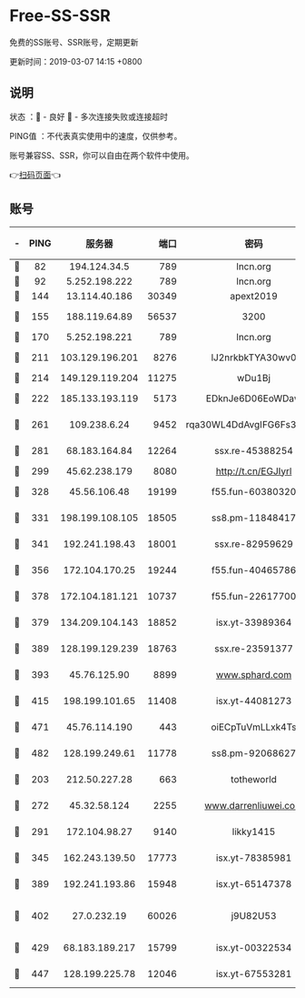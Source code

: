 # Free-SS-SSR

免费的SS账号、SSR账号，定期更新

更新时间：2019-03-07 14:15 +0800

## 说明

状态     ：🙂 - 良好 🙁 - 多次连接失败或连接超时

PING值   ：不代表真实使用中的速度，仅供参考。

账号兼容SS、SSR，你可以自由在两个软件中使用。

👉[扫码页面](https://liesauer.github.io/Free-SS-SSR/)👈

## 账号

|-|PING|服务器|端口|密码|加密方式|区域|
|:----:|:----:|:-----:|-----:|:----:|:----:|:----:|
|🙂|82|194.124.34.5|789|lncn.org|rc4|JP|
|🙂|92|5.252.198.222|789|lncn.org|rc4|JP|
|🙂|144|13.114.40.186|30349|apext2019|chacha20|JP|
|🙂|155|188.119.64.89|56537|3200|aes-256-cfb|RU|
|🙂|170|5.252.198.221|789|lncn.org|rc4|JP|
|🙂|211|103.129.196.201|8276|lJ2nrkbkTYA30wv0|aes-256-cfb|US|
|🙂|214|149.129.119.204|11275|wDu1Bj|rc4-md5|HK|
|🙂|222|185.133.193.119|5173|EDknJe6D06EoWDaw|aes-256-cfb|US|
|🙂|261|109.238.6.24|9452|rqa30WL4DdAvgIFG6Fs3znzTa|aes-256-cfb|FR|
|🙂|281|68.183.164.84|12264|ssx.re-45388254|aes-256-cfb|US|
|🙂|299|45.62.238.179|8080|http://t.cn/EGJIyrl|rc4-md5|CA|
|🙂|328|45.56.106.48|19199|f55.fun-60380320|aes-256-cfb|US|
|🙂|331|198.199.108.105|18505|ss8.pm-11848417|aes-256-cfb|US|
|🙂|341|192.241.198.43|18001|ssx.re-82959629|aes-256-cfb|US|
|🙂|356|172.104.170.25|19244|f55.fun-40465786|aes-256-cfb|SG|
|🙂|378|172.104.181.121|10737|f55.fun-22617700|aes-256-cfb|SG|
|🙂|379|134.209.104.143|18852|isx.yt-33989364|aes-256-cfb|SG|
|🙂|389|128.199.129.239|18763|ssx.re-23591377|aes-256-cfb|SG|
|🙂|393|45.76.125.90|8899|www.sphard.com|aes-256-cfb|AU|
|🙂|415|198.199.101.65|11408|isx.yt-44081273|aes-256-cfb|US|
|🙂|471|45.76.114.190|443|oiECpTuVmLLxk4Ts|aes-256-cfb|AU|
|🙂|482|128.199.249.61|11778|ss8.pm-92068627|aes-256-cfb|SG|
|🙂|203|212.50.227.28|663|totheworld|aes-256-cfb|US|
|🙂|272|45.32.58.124|2255|www.darrenliuwei.com|aes-256-cfb|JP|
|🙂|291|172.104.98.27|9140|likky1415|aes-256-cfb|JP|
|🙂|345|162.243.139.50|17773|isx.yt-78385981|aes-256-cfb|US|
|🙂|389|192.241.193.86|15948|isx.yt-65147378|aes-256-cfb|US|
|🙂|402|27.0.232.19|60026|j9U82U53|xchacha20-ietf-poly1305|HK|
|🙂|429|68.183.189.217|15799|isx.yt-00322534|aes-256-cfb|SG|
|🙂|447|128.199.225.78|12046|isx.yt-67553281|aes-256-cfb|SG|
